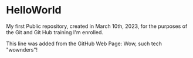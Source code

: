 # HelloWorld
 My first Public repository, created in March 10th, 2023, for the purposes of the Git and Git Hub training I'm enrolled.

This line was added from the GitHub Web Page: Wow, such tech "wownders"! 
